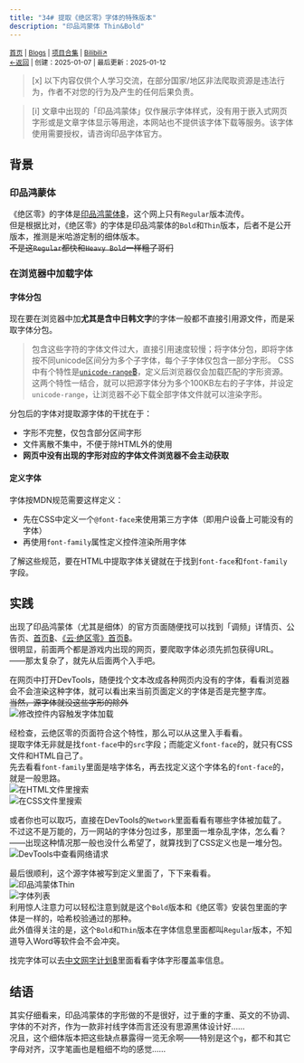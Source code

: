 ```yaml
---
title: "34# 提取《绝区零》字体的特殊版本"
description: "印品鸿蒙体 Thin&Bold"
---
```

<small id="old_menu"><a href="/">首页</a> | <a href="/blogs">Blogs</a> | <a href="/Project">项目合集</a> | <a href="https://space.bilibili.com/1987247870">Bilibili↗</a><br></small><small><a href="../../">←返回</a> |
 创建：2025-01-07 | 最后更新：2025-01-12</small><br>

> [x] 以下内容仅供个人学习交流，在部分国家/地区非法爬取资源是违法行为，作者不对您的行为及产生的任何后果负责。

> [i] 文章中出现的「印品鸿蒙体」仅作展示字体样式，没有用于嵌入式网页字形或是文章字体显示等用途，本网站也不提供该字体下载等服务。该字体使用需要授权，请咨询印品字体官方。

## 背景
### 印品鸿蒙体
《绝区零》的字体是[印品鸿蒙体฿](http://m.inpin.cn/mobile/detail.html?fontId=inpinHongMengTi-a049701dbe5f451d82e7c5b78a88d6d4)，这个网上只有`Regular`版本流传。<br>
但是根据比对，《绝区零》的字体是印品鸿蒙体的`Bold`和`Thin`版本，后者不是公开版本，推测是米哈游定制的细体版本。<br>
~~不是这`Regular`都快和`Heavy Bold`一样粗了哥们~~

### 在浏览器中加载字体
#### 字体分包
现在要在浏览器中加**尤其是含中日韩文字**的字体一般都不直接引用源文件，而是采取字体分包。

> 包含这些字符的字体文件过大，直接引用速度较慢；将字体分包，即将字体按不同unicode区间分为多个子字体，每个子字体仅包含一部分字形。
> CSS中有个特性是[`unicode-range`฿](https://developer.mozilla.org/en-US/docs/Web/CSS/%40font-face/unicode-range)，定义后浏览器仅会加载匹配的字形资源。
> 这两个特性一结合，就可以把源字体分为多个100KB左右的子字体，并设定`unicode-range`，让浏览器不必下载全部字体文件就可以渲染字形。

分包后的字体对提取源字体的干扰在于：
* 字形不完整，仅包含部分区间字形
* 文件离散不集中，不便于除HTML外的使用
* **网页中没有出现的字形对应的字体文件浏览器不会主动获取**

#### 定义字体
字体按MDN规范需要这样定义：
* 先在CSS中定义一个`@font-face`来使用第三方字体（即用户设备上可能没有的字体）
* 再使用`font-family`属性定义控件渲染所用字体

了解这些规范，要在HTML中提取字体关键就在于找到`font-face`和`font-family`字段。

## 实践
出现了印品鸿蒙体（尤其是细体）的官方页面随便找可以找到「调频」详情页、公告页、[首页฿](https://zzz.mihoyo.com/)、[《云·绝区零》首页฿](https://zzz.mihoyo.com/cloud-feat/m/#/)。<br>
很明显，前面两个都是游戏内出现的网页，要爬取字体必须先抓包获得URL。<br>
——那太复杂了，就先从后面两个入手吧。

在网页中打开DevTools，随便找个文本改成各种网页内没有的字体，看看浏览器会不会渲染这种字体，就可以看出来当前页面定义的字体是否是完整字库。<br>
~~当然，源字体就没这些字形的除外~~<br>
![](https://s21.ax1x.com/2025/01/07/pE9LTKJ.md.jpg "修改控件内容触发字体加载")<br>

经检查，云绝区零的页面符合这个特性，那么可以从这里入手看看。<br>
提取字体无非就是找`font-face`中的`src`字段；而能定义`font-face`的，就只有CSS文件和HTML自己了。<br>
先去看看`font-family`里面是啥字体名，再去找定义这个字体名的`font-face`的，就是一般思路。<br>
![](https://s21.ax1x.com/2025/01/07/pE9LhCT.md.jpg "在HTML文件里搜索")<br>
![](https://s21.ax1x.com/2025/01/07/pE9LW5V.md.jpg "在CSS文件里搜索")<br>

或者你也可以取巧，直接在DevTools的`Network`里面看看有哪些字体被加载了。<br>
不过这不是万能的，万一网站的字体分包过多，那里面一堆杂乱字体，怎么看？<br>
——出现这种情况那一般也没什么希望了，就算找到了CSS定义也是一堆分包。<br>
![](https://s21.ax1x.com/2025/01/07/pE9L48U.md.jpg "DevTools中查看网络请求")<br>

最后很顺利，这个源字体被写到定义里面了，下下来看看。<br>
![](https://s21.ax1x.com/2025/01/07/pE9L52F.md.jpg "印品鸿蒙体Thin")<br>
![](https://s21.ax1x.com/2025/01/07/pE9LIv4.md.jpg "字体列表")<br>
利用惊人注意力可以轻松注意到就是这个`Bold`版本和《绝区零》安装包里面的字体是一样的，哈希校验通过的那种。<br>
此外值得关注的是，这个`Bold`和`Thin`版本在字体信息里面都叫`Regular`版本，不知道导入Word等软件会不会冲突。<br>

找完字体可以去[中文网字计划฿](https://chinese-font.netlify.app/zh-cn/analyze/)里面看看字体字形覆盖率信息。

## 结语
其实仔细看来，印品鸿蒙体的字形做的不是很好，过于重的字重、英文的不协调、字体的不对齐，作为一款非衬线字体而言还没有思源黑体设计好……<br>
况且，这个细体版本把这些缺点暴露得一览无余啊——特别是这个`g`，都不和其它字母对齐，汉字笔画也是粗细不均的感觉……<br>

<script src="https://rs.kdxiaoyi.top/res/scripts/js/sober.min.js"></script><script src="https://rs.kdxiaoyi.top/res/scripts/js/md-newUI-render.js"></script>